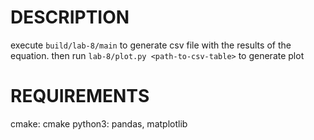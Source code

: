 # DESCRIPTION

execute `build/lab-8/main` to generate csv file with the results of the equation. then run `lab-8/plot.py <path-to-csv-table>` to generate plot

# REQUIREMENTS

cmake: cmake
python3: pandas, matplotlib
